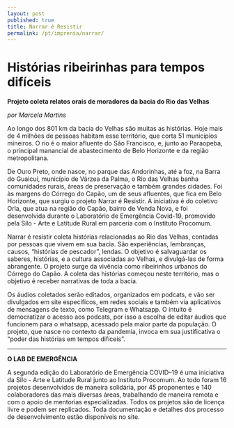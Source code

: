 ```yaml
---
layout: post
published: true
title: Narrar é Resistir
permalink: /pt/imprensa/narrar/
---
```



# Histórias ribeirinhas para tempos difíceis
**Projeto coleta relatos orais de moradores da bacia do Rio das Velhas**

*por Marcela Martins*

Ao longo dos 801 km da bacia do Velhas são muitas as histórias. Hoje mais de 4 milhões de pessoas habitam esse território, que corta 51 municípios mineiros. O rio é o maior afluente do São Francisco, e, junto ao Paraopeba, o principal manancial de abastecimento de Belo Horizonte e da região metropolitana. 

De Ouro Preto, onde nasce, no parque das Andorinhas, até a foz, na Barra do Guaicuí, município de Várzea da Palma, o Rio das Velhas banha comunidades rurais, áreas de preservação e também grandes cidades. Foi às margens do Córrego do Capão, um de seus afluentes, que fica em Belo Horizonte, que surgiu o projeto Narrar é Resistir. A iniciativa é do coletivo Orla, que atua na região do Capão, bairro de Venda Nova, e foi desenvolvida durante o Laboratório de Emergência Covid-19, promovido pela Silo - Arte e Latitude Rural em parceria com o Instituto Procomum. 

Narrar é resistir coleta histórias relacionadas ao Rio das Velhas, contadas por pessoas que vivem em sua bacia. São experiências, lembranças, causos, “histórias de pescador”, lendas. O objetivo é salvaguardar os saberes, histórias, e a cultura associadas ao Velhas, e divulgá-las de forma abrangente. O projeto surge da vivência como ribeirinhos urbanos do Córrego do Capão. A coleta das histórias começou neste território, mas o objetivo é receber narrativas de toda a bacia. 

Os áudios coletados serão editados, organizados em podcats, e vão ser divulgados em site específicos, em redes sociais e também via aplicativos de mensagens de texto, como Telegram e Whatsapp. O intuito é democratizar o acesso aos podcats, por isso a escolha de editar áudios que funcionem para o whatsapp, acessado pela maior parte da população. O projeto, que nasce no contexto da pandemia, invoca em sua justificativa o “poder das histórias em tempos difíceis”. 

 
---

**O LAB DE EMERGÊNCIA**

A segunda edição do Laboratório de Emergência COVID–19 é uma iniciativa da Silo - Arte e Latitude Rural junto ao Instituto Procomum. Ao todo foram 16 projetos desenvolvidos de maneira solidária, por 45 proponentes e 140 colaboradores das mais diversas áreas, trabalhando de maneira remota e com o apoio de mentorias especializadas. Todos os projetos são de licença livre e podem ser replicados. Toda documentação e detalhes dos processo de desenvolvimento estão disponíveis no site.

